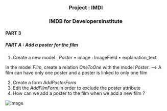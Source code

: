### <center>Project : IMDI</center>
### <center>IMDB for DevelopersInstitute</center>

#### PART 3

##### PART A : Add a poster for the film
1.	Create a new model : *Poster*
    •	image : ImageField 
    •	explanation_text 

In the model *Film*, create a relation *OneToOne* with the model *Poster*. 
--> A film can have only one poster and a poster is linked to only one film 

2.	Create a form *AddPosterForm*
3.	Edit the *AddFilmForm* in order to exclude the poster attribute 
4.	How can we add a poster to the film when we add a new film ?

![image](https://user-images.githubusercontent.com/30896388/71346448-9388c380-2570-11ea-9fa3-934127be53af.png)
